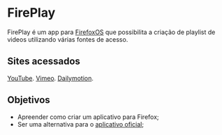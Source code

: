# FirePlay

FirePlay é um app para [FirefoxOS](http://www.mozilla.org/pt-BR/firefox/os/) que possibilita a criação de playlist de videos utilizando várias fontes de acesso.

## Sites acessados
[YouTube](http://www.youtube.com).
[Vimeo](http://www.vimeo.com).
[Dailymotion](http://www.dailymotion.com).


## Objetivos
- Apreender como criar um aplicativo para Firefox;
- Ser uma alternativa para o [aplicativo oficial](https://marketplace.firefox.com/app/soundcloud/);

